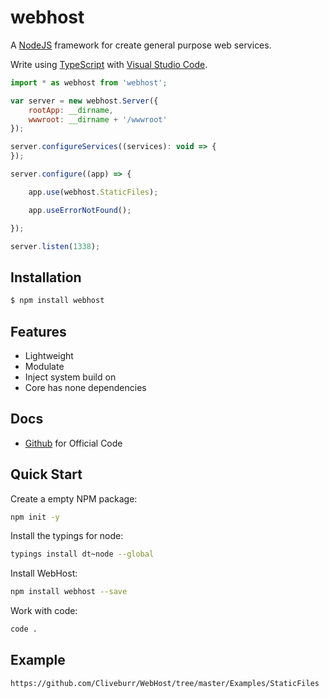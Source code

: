 # webhost
A [NodeJS](http://nodejs.org) framework for create general purpose web services.

Write using [TypeScript](http://www.typescriptlang.org) with [Visual Studio Code](https://code.visualstudio.com).

```js
import * as webhost from 'webhost';

var server = new webhost.Server({
    rootApp: __dirname,
    wwwroot: __dirname + '/wwwroot'
});

server.configureServices((services): void => {
});

server.configure((app) => {

    app.use(webhost.StaticFiles);

    app.useErrorNotFound();

});

server.listen(1338);

```

## Installation

```bash
$ npm install webhost
```

## Features

  * Lightweight
  * Modulate
  * Inject system build on
  * Core has none dependencies

## Docs

  * [Github](https://github.com/Cliveburr/WebHost) for Official Code

## Quick Start

  Create a empty NPM package:

```bash
npm init -y
```

  Install the typings for node:

```bash
typings install dt~node --global
```

  Install WebHost:

```bash
npm install webhost --save
```

  Work with code:

```bash
code .
```

## Example

```bash
https://github.com/Cliveburr/WebHost/tree/master/Examples/StaticFiles
```